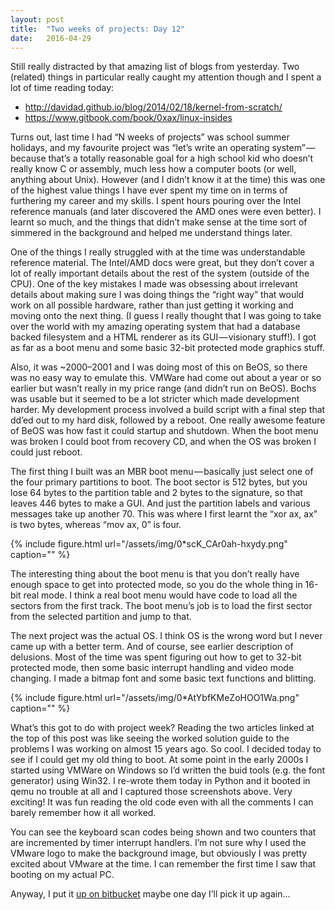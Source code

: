 ```yaml
---
layout:	post
title:	"Two weeks of projects: Day 12"
date:	2016-04-29
---
```


  Still really distracted by that amazing list of blogs from yesterday. Two (related) things in particular really caught my attention though and I spent a lot of time reading today:

* <http://davidad.github.io/blog/2014/02/18/kernel-from-scratch/>
* <https://www.gitbook.com/book/0xax/linux-insides>

Turns out, last time I had “N weeks of projects” was school summer holidays, and my favourite project was “let’s write an operating system” — because that’s a totally reasonable goal for a high school kid who doesn’t really know C or assembly, much less how a computer boots (or well, anything about Unix). However (and I didn’t know it at the time) this was one of the highest value things I have ever spent my time on in terms of furthering my career and my skills. I spent hours pouring over the Intel reference manuals (and later discovered the AMD ones were even better). I learnt so much, and the things that didn’t make sense at the time sort of simmered in the background and helped me understand things later.

One of the things I really struggled with at the time was understandable reference material. The Intel/AMD docs were great, but they don’t cover a lot of really important details about the rest of the system (outside of the CPU). One of the key mistakes I made was obsessing about irrelevant details about making sure I was doing things the “right way” that would work on all possible hardware, rather than just getting it working and moving onto the next thing. (I guess I really thought that I was going to take over the world with my amazing operating system that had a database backed filesystem and a HTML renderer as its GUI — visionary stuff!). I got as far as a boot menu and some basic 32-bit protected mode graphics stuff.

Also, it was ~2000–2001 and I was doing most of this on BeOS, so there was no easy way to emulate this. VMWare had come out about a year or so earlier but wasn’t really in my price range (and didn’t run on BeOS). Bochs was usable but it seemed to be a lot stricter which made development harder. My development process involved a build script with a final step that dd’ed out to my hard disk, followed by a reboot. One really awesome feature of BeOS was how fast it could startup and shutdown. When the boot menu was broken I could boot from recovery CD, and when the OS was broken I could just reboot.

The first thing I built was an MBR boot menu — basically just select one of the four primary partitions to boot. The boot sector is 512 bytes, but you lose 64 bytes to the partition table and 2 bytes to the signature, so that leaves 446 bytes to make a GUI. And just the partition labels and various messages take up another 70. This was where I first learnt the “xor ax, ax” is two bytes, whereas “mov ax, 0” is four.

{% include figure.html url="/assets/img/0*scK_CAr0ah-hxydy.png" caption="" %}

The interesting thing about the boot menu is that you don’t really have enough space to get into protected mode, so you do the whole thing in 16-bit real mode. I think a real boot menu would have code to load all the sectors from the first track. The boot menu’s job is to load the first sector from the selected partition and jump to that.

The next project was the actual OS. I think OS is the wrong word but I never came up with a better term. And of course, see earlier description of delusions. Most of the time was spent figuring out how to get to 32-bit protected mode, then some basic interrupt handling and video mode changing. I made a bitmap font and some basic text functions and blitting.

{% include figure.html url="/assets/img/0*AtYbfKMeZoHOO1Wa.png" caption="" %}

What’s this got to do with project week? Reading the two articles linked at the top of this post was like seeing the worked solution guide to the problems I was working on almost 15 years ago. So cool. I decided today to see if I could get my old thing to boot. At some point in the early 2000s I started using VMWare on Windows so I’d written the buid tools (e.g. the font generator) using Win32. I re-wrote them today in Python and it booted in qemu no trouble at all and I captured those screenshots above. Very exciting! It was fun reading the old code even with all the comments I can barely remember how it all worked.

You can see the keyboard scan codes being shown and two counters that are incremented by timer interrupt handlers. I’m not sure why I used the VMware logo to make the background image, but obviously I was pretty excited about VMware at the time. I can remember the first time I saw that booting on my actual PC.

Anyway, I put it [up on bitbucket](https://bitbucket.org/jim_mussared/os) maybe one day I’ll pick it up again…
